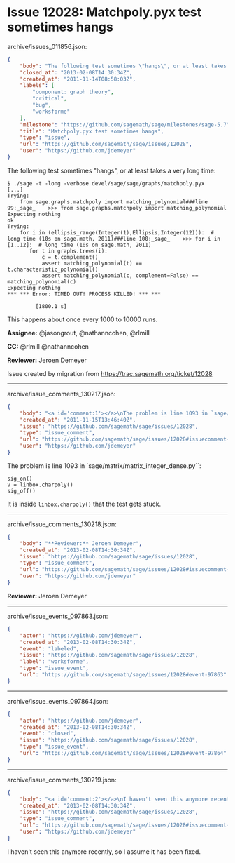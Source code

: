 # Issue 12028: Matchpoly.pyx test sometimes hangs

archive/issues_011856.json:
```json
{
    "body": "The following test sometimes \"hangs\", or at least takes a very long time:\n\n```\n$ ./sage -t -long -verbose devel/sage/sage/graphs/matchpoly.pyx\n[...]\nTrying:\n    from sage.graphs.matchpoly import matching_polynomial###line 99:_sage_    >>> from sage.graphs.matchpoly import matching_polynomial\nExpecting nothing\nok\nTrying:\n    for i in (ellipsis_range(Integer(1),Ellipsis,Integer(12))):  # long time (10s on sage.math, 2011)###line 100:_sage_    >>> for i in [1..12]:  # long time (10s on sage.math, 2011)\n       for t in graphs.trees(i):\n           c = t.complement()\n           assert matching_polynomial(t) == t.characteristic_polynomial()\n           assert matching_polynomial(c, complement=False) == matching_polynomial(c)\nExpecting nothing\n*** *** Error: TIMED OUT! PROCESS KILLED! *** ***\n\n         [1800.1 s]\n```\nThis happens about once every 1000 to 10000 runs.\n\n**Assignee:** @jasongrout, @nathanncohen, @rlmill\n\n**CC:**  @rlmill @nathanncohen\n\n**Reviewer:** Jeroen Demeyer\n\nIssue created by migration from https://trac.sagemath.org/ticket/12028\n\n",
    "closed_at": "2013-02-08T14:30:34Z",
    "created_at": "2011-11-14T08:58:03Z",
    "labels": [
        "component: graph theory",
        "critical",
        "bug",
        "worksforme"
    ],
    "milestone": "https://github.com/sagemath/sage/milestones/sage-5.7",
    "title": "Matchpoly.pyx test sometimes hangs",
    "type": "issue",
    "url": "https://github.com/sagemath/sage/issues/12028",
    "user": "https://github.com/jdemeyer"
}
```
The following test sometimes "hangs", or at least takes a very long time:

```
$ ./sage -t -long -verbose devel/sage/sage/graphs/matchpoly.pyx
[...]
Trying:
    from sage.graphs.matchpoly import matching_polynomial###line 99:_sage_    >>> from sage.graphs.matchpoly import matching_polynomial
Expecting nothing
ok
Trying:
    for i in (ellipsis_range(Integer(1),Ellipsis,Integer(12))):  # long time (10s on sage.math, 2011)###line 100:_sage_    >>> for i in [1..12]:  # long time (10s on sage.math, 2011)
       for t in graphs.trees(i):
           c = t.complement()
           assert matching_polynomial(t) == t.characteristic_polynomial()
           assert matching_polynomial(c, complement=False) == matching_polynomial(c)
Expecting nothing
*** *** Error: TIMED OUT! PROCESS KILLED! *** ***

         [1800.1 s]
```
This happens about once every 1000 to 10000 runs.

**Assignee:** @jasongrout, @nathanncohen, @rlmill

**CC:**  @rlmill @nathanncohen

**Reviewer:** Jeroen Demeyer

Issue created by migration from https://trac.sagemath.org/ticket/12028





---

archive/issue_comments_130217.json:
```json
{
    "body": "<a id='comment:1'></a>\nThe problem is line 1093 in `sage/matrix/matrix_integer_dense.py``:\n\n```\nsig_on()\nv = linbox.charpoly()\nsig_off()\n```\nIt is inside `linbox.charpoly()` that the test gets stuck.",
    "created_at": "2011-11-15T13:46:40Z",
    "issue": "https://github.com/sagemath/sage/issues/12028",
    "type": "issue_comment",
    "url": "https://github.com/sagemath/sage/issues/12028#issuecomment-130217",
    "user": "https://github.com/jdemeyer"
}
```

<a id='comment:1'></a>
The problem is line 1093 in `sage/matrix/matrix_integer_dense.py``:

```
sig_on()
v = linbox.charpoly()
sig_off()
```
It is inside `linbox.charpoly()` that the test gets stuck.



---

archive/issue_comments_130218.json:
```json
{
    "body": "**Reviewer:** Jeroen Demeyer",
    "created_at": "2013-02-08T14:30:34Z",
    "issue": "https://github.com/sagemath/sage/issues/12028",
    "type": "issue_comment",
    "url": "https://github.com/sagemath/sage/issues/12028#issuecomment-130218",
    "user": "https://github.com/jdemeyer"
}
```

**Reviewer:** Jeroen Demeyer



---

archive/issue_events_097863.json:
```json
{
    "actor": "https://github.com/jdemeyer",
    "created_at": "2013-02-08T14:30:34Z",
    "event": "labeled",
    "issue": "https://github.com/sagemath/sage/issues/12028",
    "label": "worksforme",
    "type": "issue_event",
    "url": "https://github.com/sagemath/sage/issues/12028#event-97863"
}
```



---

archive/issue_events_097864.json:
```json
{
    "actor": "https://github.com/jdemeyer",
    "created_at": "2013-02-08T14:30:34Z",
    "event": "closed",
    "issue": "https://github.com/sagemath/sage/issues/12028",
    "type": "issue_event",
    "url": "https://github.com/sagemath/sage/issues/12028#event-97864"
}
```



---

archive/issue_comments_130219.json:
```json
{
    "body": "<a id='comment:2'></a>\nI haven't seen this anymore recently, so I assume it has been fixed.",
    "created_at": "2013-02-08T14:30:34Z",
    "issue": "https://github.com/sagemath/sage/issues/12028",
    "type": "issue_comment",
    "url": "https://github.com/sagemath/sage/issues/12028#issuecomment-130219",
    "user": "https://github.com/jdemeyer"
}
```

<a id='comment:2'></a>
I haven't seen this anymore recently, so I assume it has been fixed.
